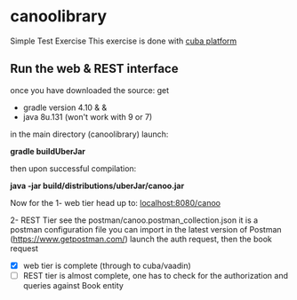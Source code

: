 # canoolibrary
Simple Test Exercise
This exercise is done with [cuba platform](https://www.cuba-platform.com/)

## Run the web & REST interface
once you have downloaded the source:
get 
- gradle version 4.10 & 
& 
- java 8u.131 (won't work with 9 or 7)

in the main directory (canoolibrary)
launch:

**gradle buildUberJar**

then upon successful compilation:

**java -jar build/distributions/uberJar/canoo.jar**

Now for the 
1- web tier
head up to:
[localhost:8080/canoo](http://localhost:8080/canoo)

2- REST Tier
see the postman/canoo.postman_collection.json
it is a postman configuration file you can import in the latest version of Postman (https://www.getpostman.com/)
launch the auth request,
then the book request

- [x] web tier is complete (through to cuba/vaadin)
- [ ] REST tier is almost complete, one has to check for the authorization and queries against Book entity
